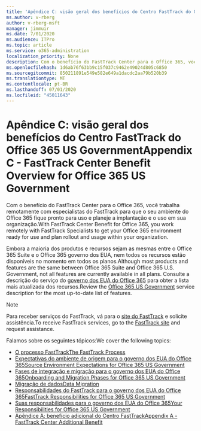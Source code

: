 ```yaml
---
title: 'Apêndice C: visão geral dos benefícios do Centro FastTrack do Office 365 US Government'
ms.author: v-rberg
author: v-rberg-msft
manager: jimmuir
ms.date: 7/01/2020
ms.audience: ITPro
ms.topic: article
ms.service: o365-administration
localization_priority: None
description: Com o benefício do FastTrack Center para o Office 365, você trabalha remotamente com especialistas do FastTrack para que o seu ambiente do Office 365 fique pronto para uso e planeje a implantação e o uso em sua organização.
ms.openlocfilehash: 1d6ab76f63bb9c15f037c9462e49024d805c6850
ms.sourcegitcommit: 850211891e549e582e649a1dacdc2aa79b520b39
ms.translationtype: MT
ms.contentlocale: pt-BR
ms.lasthandoff: 07/01/2020
ms.locfileid: "45011643"
---
```

# <a name="appendix-c---fasttrack-center-benefit-overview-for-office-365-us-government"></a><span data-ttu-id="99484-103">Apêndice C: visão geral dos benefícios do Centro FastTrack do Office 365 US Government</span><span class="sxs-lookup"><span data-stu-id="99484-103">Appendix C - FastTrack Center Benefit Overview for Office 365 US Government</span></span>

<span data-ttu-id="99484-104">Com o benefício do FastTrack Center para o Office 365, você trabalha remotamente com especialistas do FastTrack para que o seu ambiente do Office 365 fique pronto para uso e planeje a implantação e o uso em sua organização.</span><span class="sxs-lookup"><span data-stu-id="99484-104">With FastTrack Center Benefit for Office 365, you work remotely with FastTrack Specialists to get your Office 365 environment ready for use and plan rollout and usage within your organization.</span></span> 
  
<span data-ttu-id="99484-105">Embora a maioria dos produtos e recursos sejam as mesmas entre o Office 365 Suite e o Office 365 governo dos EUA, nem todos os recursos estão disponíveis no momento em todos os planos.</span><span class="sxs-lookup"><span data-stu-id="99484-105">Although most products and features are the same between Office 365 Suite and Office 365 U.S. Government, not all features are currently available in all plans.</span></span> <span data-ttu-id="99484-106">Consulte a descrição do serviço do [governo dos EUA do Office 365](https://aka.ms/aboutgovcloud) para obter a lista mais atualizada dos recursos.</span><span class="sxs-lookup"><span data-stu-id="99484-106">Review the [Office 365 US Government](https://aka.ms/aboutgovcloud) service description for the most up-to-date list of features.</span></span>

> [!NOTE]
> <span data-ttu-id="99484-107">Para receber serviços do FastTrack, vá para o [site do FastTrack](https://go.microsoft.com/fwlink/?linkid=780698) e solicite assistência.</span><span class="sxs-lookup"><span data-stu-id="99484-107">To receive FastTrack services, go to the [FastTrack site](https://go.microsoft.com/fwlink/?linkid=780698) and request assistance.</span></span>  

<span data-ttu-id="99484-108">Falamos sobre os seguintes tópicos:</span><span class="sxs-lookup"><span data-stu-id="99484-108">We cover the following topics:</span></span>
- [<span data-ttu-id="99484-109">O processo FastTrack</span><span class="sxs-lookup"><span data-stu-id="99484-109">The FastTrack Process</span></span>](O365-fasttrack-process.md) 
- [<span data-ttu-id="99484-110">Expectativas do ambiente de origem para o governo dos EUA do Office 365</span><span class="sxs-lookup"><span data-stu-id="99484-110">Source Environment Expectations for Office 365 US Government</span></span>](US-Gov-appendix-source-environment-expectations.md)   
- [<span data-ttu-id="99484-111">Fases de integração e migração para o governo dos EUA do Office 365</span><span class="sxs-lookup"><span data-stu-id="99484-111">Onboarding and Migration Phases for Office 365 US Government</span></span>](US-Gov-appendix-onboarding-and-migration.md)
- [<span data-ttu-id="99484-112">Migração de dados</span><span class="sxs-lookup"><span data-stu-id="99484-112">Data Migration</span></span>](O365-data-migration.md)    
- [<span data-ttu-id="99484-113">Responsabilidades do FastTrack para o governo dos EUA do Office 365</span><span class="sxs-lookup"><span data-stu-id="99484-113">FastTrack Responsibilities for Office 365 US Government</span></span>](US-Gov-appendix-fasttrack-responsibilities.md)   
- [<span data-ttu-id="99484-114">Suas responsabilidades para o governo dos EUA do Office 365</span><span class="sxs-lookup"><span data-stu-id="99484-114">Your Responsibilities for Office 365 US Government</span></span>](US-Gov-appendix-your-responsibilities.md)    
- [<span data-ttu-id="99484-115">Apêndice A: benefício adicional do Centro FastTrack</span><span class="sxs-lookup"><span data-stu-id="99484-115">Appendix A - FastTrack Center Additional Benefit</span></span>](O365-fasttrack-additional-benefits.md)

